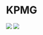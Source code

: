 # KPMG
<img src="https://capsule-render.vercel.app/api?type=waving&color=auto&height=200&section=header&text=KPMG&fontSize=90" />

<img src="https://img.shields.io/badge/Python-red?style=flat&logo=기술&logoColor=white"/>
